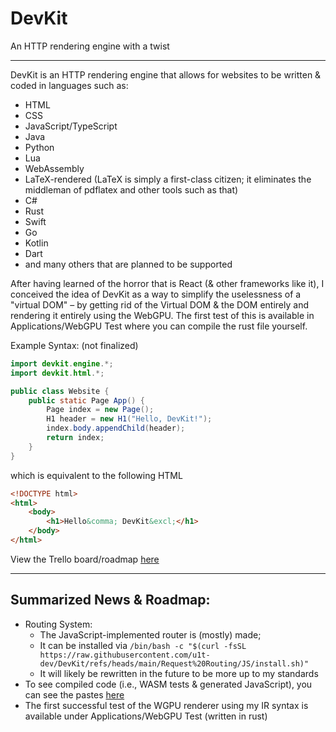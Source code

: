 # DevKit
An HTTP rendering engine with a twist

---

DevKit is an HTTP rendering engine that allows for websites to be written & coded in languages such as:
- HTML
- CSS
- JavaScript/TypeScript
- Java
- Python
- Lua
- WebAssembly
- LaTeX-rendered (LaTeX is simply a first-class citizen; it eliminates the middleman of pdflatex and other tools such as that)
- C#
- Rust
- Swift
- Go
- Kotlin
- Dart
- and many others that are planned to be supported

After having learned of the horror that is React (& other frameworks like it),
I conceived the idea of DevKit as a way to simplify the uselessness of a "virtual DOM"
– by getting rid of the Virtual DOM & the DOM entirely and rendering it entirely
using the WebGPU. The first test of this is available in Applications/WebGPU Test
where you can compile the rust file yourself.

Example Syntax: (not finalized)

```java
import devkit.engine.*;
import devkit.html.*;

public class Website {
    public static Page App() {
        Page index = new Page();
        H1 header = new H1("Hello, DevKit!");
        index.body.appendChild(header);
        return index;
    }
}
```

which is equivalent to the following HTML

```html
<!DOCTYPE html>
<html>
    <body>
        <h1>Hello&comma; DevKit&excl;</h1>
    </body>
</html>
```

View the Trello board/roadmap [here](https://trello.com/b/jHqNVvh4/devkit-timeline)

---

## Summarized News & Roadmap:

- Routing System:
  - The JavaScript-implemented router is (mostly) made;
  - It can be installed via `/bin/bash -c "$(curl -fsSL https://raw.githubusercontent.com/u1t-dev/DevKit/refs/heads/main/Request%20Routing/JS/install.sh)"`
  - It will likely be rewritten in the future to be more up to my standards
- To see compiled code (i.e., WASM tests & generated JavaScript), you can see the pastes [here](https://github.com/u1t-dev/DevKit-Pastes)
- The first successful test of the WGPU renderer using my IR syntax is available under Applications/WebGPU Test (written in rust)
